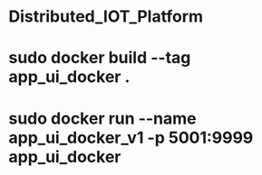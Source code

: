 # Distributed_IOT_Platform

# sudo docker build --tag app_ui_docker .
# sudo docker run --name app_ui_docker_v1 -p 5001:9999 app_ui_docker
